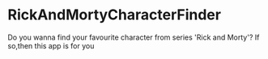 # RickAndMortyCharacterFinder
Do you wanna find your favourite character from series 'Rick and Morty'?
If so,then this app is for you
